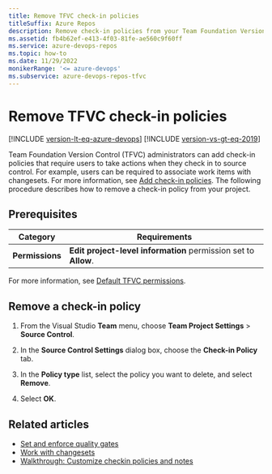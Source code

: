 ```yaml
---
title: Remove TFVC check-in policies
titleSuffix: Azure Repos
description: Remove check-in policies from your Team Foundation Version Control (TFVC) project.
ms.assetid: fb4b62ef-e413-4f03-81fe-ae560c9f60ff
ms.service: azure-devops-repos
ms.topic: how-to
ms.date: 11/29/2022
monikerRange: '<= azure-devops'
ms.subservice: azure-devops-repos-tfvc
---
```



# Remove TFVC check-in policies

[!INCLUDE [version-lt-eq-azure-devops](../../includes/version-lt-eq-azure-devops.md)]
[!INCLUDE [version-vs-gt-eq-2019](../../includes/version-vs-gt-eq-2019.md)]


Team Foundation Version Control (TFVC) administrators can add check-in policies that require users to take actions when they check in to source control. For example, users can be required to associate work items with changesets. For more information, see [Add check-in policies](add-check-policies.md). The following procedure describes how to remove a check-in policy from your project.

## Prerequisites

| Category | Requirements |
|--------------|-------------|
|**Permissions**|**Edit project-level information** permission set to **Allow**. |

For more information, see [Default TFVC permissions](../../organizations/security/default-tfvc-permissions.md).

## Remove a check-in policy

1. From the Visual Studio **Team** menu, choose **Team Project Settings** > **Source Control**.

2.  In the **Source Control Settings** dialog box, choose the **Check-in Policy** tab.

3.  In the **Policy type** list, select the policy you want to delete, and select **Remove**.

4.  Select **OK**.

## Related articles

- [Set and enforce quality gates](set-enforce-quality-gates.md)
- [Work with changesets](find-view-changesets.md)
- [Walkthrough: Customize checkin policies and notes](/previous-versions/ms181281(v=vs.100))